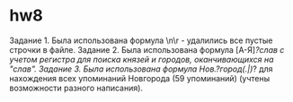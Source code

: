 # hw8
Задание 1. Была использована формула \n\r - удалились все пустые строчки в файле.
Задание 2. Была использована формула [А-Я]*?слав с учетом регистра для поиска князей и городов, оканчивающихся на "слав".
Задание 3. Была использована формула Нов.?город(.|)*? для нахождения всех упоминаний Новгорода (59 упоминаний) (учтены возможности разного написания).
